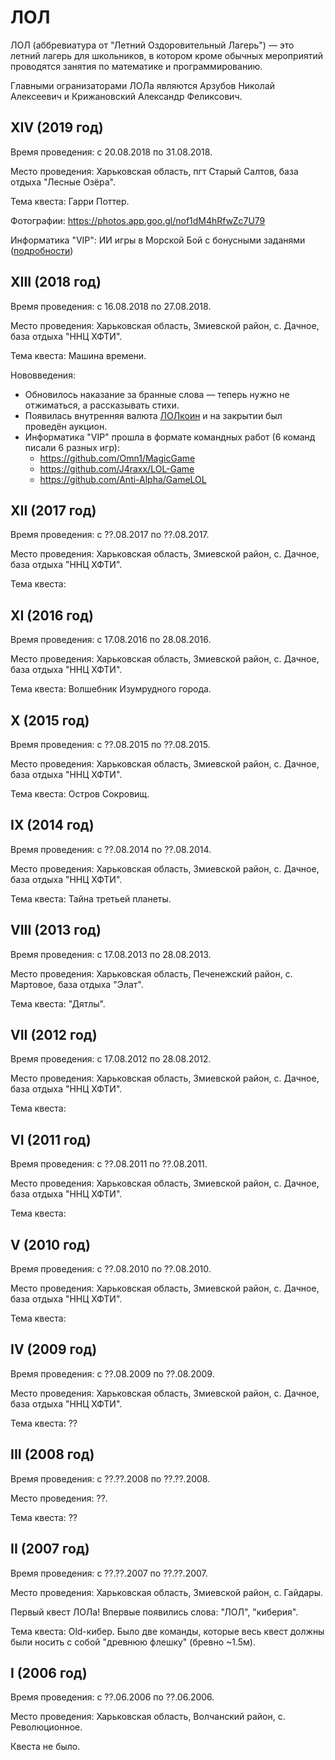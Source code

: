 ЛОЛ
===

ЛОЛ (аббревиатура от "Летний Оздоровительный Лагерь") — это летний лагерь для школьников, в котором кроме обычных мероприятий проводятся занятия по математике и программированию.

Главными огранизаторами ЛОЛа являются Арзубов Николай Алексеевич и Крижановский Александр Феликсович.

## XIV (2019 год)

Время проведения: с 20.08.2018 по 31.08.2018.

Место проведения: Харьковская область, пгт Старый Салтов, база отдыха "Лесные Озёра".

Тема квеста: Гарри Поттер.

Фотографии: https://photos.app.goo.gl/nof1dM4hRfwZc7U79

Информатика "VIP": ИИ игры в Морской Бой с бонусными заданями ([подробности](https://github.com/qbit-org-ua/seabattle-judge))

## XIII (2018 год)

Время проведения: с 16.08.2018 по 27.08.2018.

Место проведения: Харьковская область, Змиевской район, с. Дачное, база отдыха "ННЦ ХФТИ".

Тема квеста: Машина времени.

Нововведения:

* Обновилось наказание за бранные слова — теперь нужно не отжиматься, а рассказывать стихи.
* Появилась внутренняя валюта [ЛОЛкоин](https://github.com/qbit-org-ua/lolcoin-2018) и на закрытии был проведён аукцион.
* Информатика "VIP" прошла в формате командных работ (6 команд писали 6 разных игр):
  * https://github.com/Omn1/MagicGame
  * https://github.com/J4raxx/LOL-Game
  * https://github.com/Anti-Alpha/GameLOL


## XII (2017 год)

Время проведения: с ??.08.2017 по ??.08.2017.

Место проведения: Харьковская область, Змиевской район, с. Дачное, база отдыха "ННЦ ХФТИ".

Тема квеста:


## XI (2016 год)

Время проведения: с 17.08.2016 по 28.08.2016.

Место проведения: Харьковская область, Змиевской район, с. Дачное, база отдыха "ННЦ ХФТИ".

Тема квеста: Волшебник Изумрудного города.


## X (2015 год)

Время проведения: с ??.08.2015 по ??.08.2015.

Место проведения: Харьковская область, Змиевской район, с. Дачное, база отдыха "ННЦ ХФТИ".

Тема квеста: Остров Сокровищ.


## IX (2014 год)

Время проведения: с ??.08.2014 по ??.08.2014.

Место проведения: Харьковская область, Змиевской район, с. Дачное, база отдыха "ННЦ ХФТИ".

Тема квеста: Тайна третьей планеты.


## VIII (2013 год)

Время проведения: с 17.08.2013 по 28.08.2013.

Место проведения: Харьковская область, Печенежский район, с. Мартовое, база отдыха "Элат".

Тема квеста: "Дятлы".


## VII (2012 год)

Время проведения: с 17.08.2012 по 28.08.2012.

Место проведения: Харьковская область, Змиевской район, с. Дачное, база отдыха "ННЦ ХФТИ".

Тема квеста:


## VI (2011 год)

Время проведения: с ??.08.2011 по ??.08.2011.

Место проведения: Харьковская область, Змиевской район, с. Дачное, база отдыха "ННЦ ХФТИ".

Тема квеста:


## V (2010 год)

Время проведения: с ??.08.2010 по ??.08.2010.

Место проведения: Харьковская область, Змиевской район, с. Дачное, база отдыха "ННЦ ХФТИ".

Тема квеста:


## IV (2009 год)

Время проведения: с ??.08.2009 по ??.08.2009.

Место проведения: Харьковская область, Змиевской район, с. Дачное, база отдыха "ННЦ ХФТИ".

Тема квеста: ??


## III (2008 год)

Время проведения: с ??.??.2008 по ??.??.2008.

Место проведения: ??.

Тема квеста: ??


## II (2007 год)

Время проведения: с ??.??.2007 по ??.??.2007.

Место проведения: Харьковская область, Змиевской район, с. Гайдары.

Первый квест ЛОЛа! Впервые появились слова: "ЛОЛ", "киберия".

Тема квеста: Old-кибер. Было две команды, которые весь квест должны были носить с собой "древнюю флешку" (бревно ~1.5м).

## I (2006 год)

Время проведения: с ??.06.2006 по ??.06.2006.

Место проведения: Харьковская область, Волчанский район, с. Революционное.

Квеста не было.
